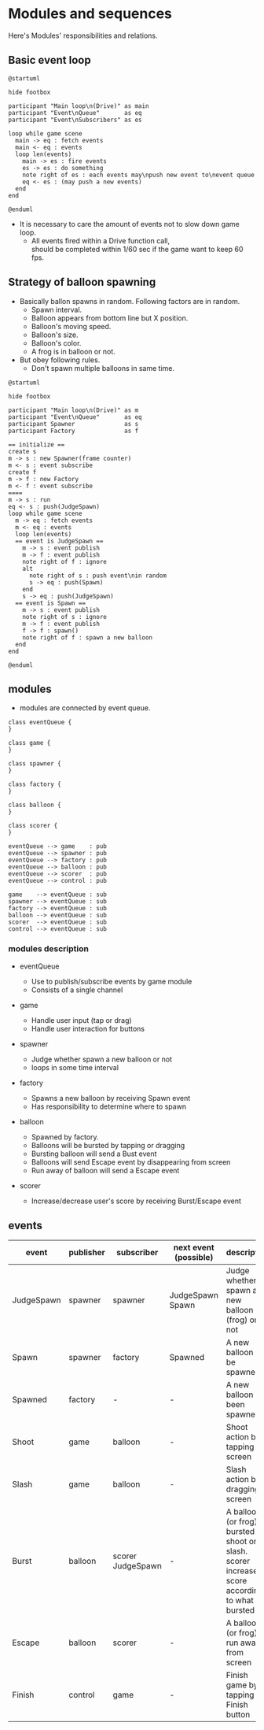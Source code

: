 # Modules and sequences

Here's Modules' responsibilities and relations.

## Basic event loop

```uml
@startuml

hide footbox

participant "Main loop\n(Drive)" as main
participant "Event\nQueue"       as eq
participant "Event\nSubscribers" as es

loop while game scene
  main -> eq : fetch events
  main <- eq : events
  loop len(events)
    main -> es : fire events
    es -> es : do something
    note right of es : each events may\npush new event to\nevent queue
    eq <- es : (may push a new events)
  end
end

@enduml
```

* It is necessary to care the amount of events not to slow down game loop.
  * All events fired within a Drive function call,  
  should be completed within 1/60 sec if the game want to keep 60 fps.

## Strategy of balloon spawning

* Basically ballon spawns in random. Following factors are in random.
  * Spawn interval.
  * Balloon appears from bottom line but X position.
  * Balloon's moving speed.
  * Balloon's size.
  * Balloon's color.
  * A frog is in balloon or not.
* But obey following rules.
  * Don't spawn multiple balloons in same time.

```uml
@startuml

hide footbox

participant "Main loop\n(Drive)" as m
participant "Event\nQueue"       as eq
participant Spawner              as s
participant Factory              as f

== initialize ==
create s
m -> s : new Spawner(frame counter)
m <- s : event subscribe
create f
m -> f : new Factory
m <- f : event subscribe
====
m -> s : run
eq <- s : push(JudgeSpawn)
loop while game scene
  m -> eq : fetch events
  m <- eq : events
  loop len(events)
  == event is JudgeSpawn ==
    m -> s : event publish
    m -> f : event publish
    note right of f : ignore
    alt
      note right of s : push event\nin random
      s -> eq : push(Spawn)
    end
    s -> eq : push(JudgeSpawn)
  == event is Spawn ==
    m -> s : event publish
    note right of s : ignore
    m -> f : event publish
    f -> f : spawn()
    note right of f : spawn a new balloon
  end
end

@enduml
```

## modules

* modules are connected by event queue.

```uml
class eventQueue {
}

class game {
}

class spawner {
}

class factory {
}

class balloon {
}

class scorer {
}

eventQueue --> game    : pub
eventQueue --> spawner : pub
eventQueue --> factory : pub
eventQueue --> balloon : pub
eventQueue --> scorer  : pub
eventQueue --> control : pub

game    --> eventQueue : sub
spawner --> eventQueue : sub
factory --> eventQueue : sub
balloon --> eventQueue : sub
scorer  --> eventQueue : sub
control --> eventQueue : sub
```

### modules description

* eventQueue
  * Use to publish/subscribe events by game module
  * Consists of a single channel

* game
  * Handle user input (tap or drag)
  * Handle user interaction for buttons

* spawner
  * Judge whether spawn a new balloon or not
  * loops in some time interval

* factory
  * Spawns a new balloon by receiving Spawn event
  * Has responsibility to determine where to spawn

* balloon
  * Spawned by factory.
  * Balloons will be bursted by tapping or dragging
  * Bursting balloon will send a Bust event
  * Balloons will send Escape event by disappearing from screen
  * Run away of balloon will send a Escape event

* scorer
  * Increase/decrease user's score by receiving Burst/Escape event

## events

| event      | publisher | subscriber           | next event (possible) | description                                                                                              |
|------------|-----------|----------------------|-----------------------|----------------------------------------------------------------------------------------------------------|
| JudgeSpawn | spawner   | spawner              | JudgeSpawn<br>Spawn   | Judge whether spawn a new balloon (frog) or not                                                          |
| Spawn      | spawner   | factory              | Spawned               | A new balloon will be spawned                                                                            |
| Spawned    | factory   | -                    | -                     | A new balloon has been spawned                                                                           |
| Shoot      | game      | balloon              | -                     | Shoot action by tapping screen                                                                           |
| Slash      | game      | balloon              | -                     | Slash action by dragging screen                                                                          |
| Burst      | balloon   | scorer<br>JudgeSpawn | -                     | A balloon (or frog) is bursted by shoot or slash.<br>scorer increases score according to what is bursted |
| Escape     | balloon   | scorer               | -                     | A balloon (or frog) is run away from screen                                                              |
| Finish     | control   | game                 | -                     | Finish game by tapping Finish button                                                                     |


